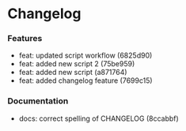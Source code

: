 # Changelog

### Features

- feat: updated script workflow (6825d90)
- feat: added new script 2 (75be959)
- feat: added new script (a871764)
- feat: added changelog feature (7699c15)

### Documentation

- docs: correct spelling of CHANGELOG (8ccabbf)

